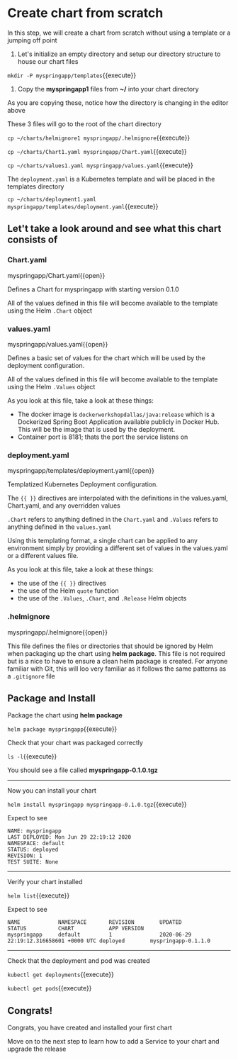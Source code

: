 # Create chart from scratch

In this step, we will create a chart from scratch without using a template or a jumping off point

1. Let's initialize an empty directory and setup our directory structure to house our chart files

  `mkdir -P myspringapp/templates`{{execute}}

1. Copy the **myspringapp1** files from **~/** into your chart directory

  As you are copying these, notice how the directory is changing in the editor above

  These 3 files will go to the root of the chart directory

  `cp ~/charts/helmignore1 myspringapp/.helmignore`{{execute}}

  `cp ~/charts/Chart1.yaml myspringapp/Chart.yaml`{{execute}}

  `cp ~/charts/values1.yaml myspringapp/values.yaml`{{execute}}

  The `deployment.yaml` is a Kubernetes template and will be placed in the templates directory

  `cp ~/charts/deployment1.yaml myspringapp/templates/deployment.yaml`{{execute}}

## Let't take a look around and see what this chart consists of

### Chart.yaml

  myspringapp/Chart.yaml{{open}}

  Defines a Chart for myspringapp with starting version 0.1.0

  All of the values defined in this file will become available to the template using the Helm `.Chart` object

### values.yaml

  myspringapp/values.yaml{{open}}

  Defines a basic set of values for the chart which will be used by the deployment configuration.

  All of the values defined in this file will become available to the template using the Helm `.Values` object

  As you look at this file, take a look at these things:
  - The docker image is `dockerworkshopdallas/java:release` which is a Dockerized Spring Boot Application available publicly in Docker Hub. This will be the image that is used by the deployment.
  - Container port is 8181; thats the port the service listens on

### deployment.yaml

  myspringapp/templates/deployment.yaml{{open}}

  Templatized Kubernetes Deployment configuration.

  The `{{ }}` directives are interpolated with the definitions in the values.yaml, Chart.yaml, and any overridden values

  `.Chart` refers to anything defined in the `Chart.yaml` and `.Values` refers to anything defined in the `values.yaml`

  Using this templating format, a single chart can be applied to any environment simply by providing a different set of values in the values.yaml or a different values file.

  As you look at this file, take a look at these things:
  - the use of the `{{ }}` directives
  - the use of the Helm `quote` function
  - the use of the `.Values`, `.Chart`, and `.Release` Helm objects

### .helmignore

  myspringapp/.helmignore{{open}}

  This file defines the files or directories that should be ignored by Helm when packaging up the chart using **helm package**. This file is not required but is a nice to have to ensure a clean helm package is created. For anyone familiar with Git, this will loo very familiar as it follows the same patterns as a `.gitignore` file

## Package and Install

Package the chart using **helm package**

`helm package myspringapp`{{execute}}

Check that your chart was packaged correctly

`ls -l`{{execute}}

You should see a file called **myspringapp-0.1.0.tgz**

---

Now you can install your chart

`helm install myspringapp myspringapp-0.1.0.tgz`{{execute}}

Expect to see

```shell
NAME: myspringapp
LAST DEPLOYED: Mon Jun 29 22:19:12 2020
NAMESPACE: default
STATUS: deployed
REVISION: 1
TEST SUITE: None
```

---

Verify your chart installed

`helm list`{{execute}}

Expect to see
```shell
NAME            NAMESPACE       REVISION        UPDATED                                 STATUS          CHART           APP VERSION
myspringapp     default         1               2020-06-29 22:19:12.316658601 +0000 UTC deployed        myspringapp-0.1.1.0
```

---

Check that the deployment and pod was created

`kubectl get deployments`{{execute}}

`kubectl get pods`{{execute}}

## Congrats!

Congrats, you have created and installed your first chart

Move on to the next step to learn how to add a Service to your chart and upgrade the release
